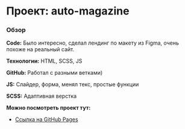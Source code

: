 # Проект: auto-magazine

### Обзор

**Code:**
Было интересно, сделал лендинг по макету из Figma, очень похоже на реальный сайт.

**Технологии:**
HTML, SCSS, JS

**GitHub:**
Работал с разными ветками)

**JS:**
Слайдер, форма, менял текс, простые функции

**SCSS:**
Адаптивная верстка


**Можно посмотреть проект тут:**
* [Ссылка на GitHub Pages](https://rusflipz.github.io/auto-magazine/)



